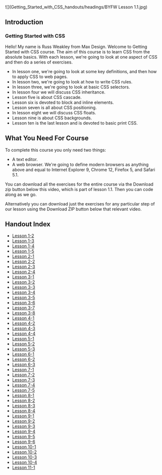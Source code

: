 ![](Getting_Started_with_CSS_handouts/headings/BYFW Lesson 1.1.jpg)

## Introduction
### Getting Started with CSS

Hello! My name is Russ Weakley from Max Design. Welcome to Getting Started with CSS course. The aim of this course is to learn CSS from the absolute basics. With each lesson, we're going to look at one aspect of CSS and then do a series of exercises.

- In lesson one, we're going to look at some key definitions, and then how to apply CSS to web pages.
- In lesson two, we're going to look at how to write CSS rules.
- In lesson three, we're going to look at basic CSS selectors.
- In lesson four we will discuss CSS inheritance.
- Lesson five is about CSS cascade.
- Lesson six is devoted to block and inline elements.
- Lesson seven is all about CSS positioning.
- In lesson eight we will discuss CSS floats.
- Lesson nine is about CSS backgrounds.
- Lesson ten is the last lesson and is devoted to basic print CSS.

## What You Need For Course

To complete this course you only need two things:

- A text editor.
- A web browser. We're going to define modern browsers as anything above and equal to Internet Explorer 9, Chrome 12, Firefox 5, and Safari 5.1.

You can download all the exercises for the entire course via the Download zip button below this video, which is part of lesson 1.1. Then you can code along as we go.

Alternatively you can download just the exercises for any particular step of our lesson using the Download ZIP button below that relevant video.

## Handout Index

* [Lesson 1-2](Getting_Started_with_CSS_handouts/lesson1-2.md)
* [Lesson 1-3](Getting_Started_with_CSS_handouts/lesson1-3.md)
* [Lesson 1-4](Getting_Started_with_CSS_handouts/lesson1-4.md)
* [Lesson 1-5](Getting_Started_with_CSS_handouts/lesson1-5.md)
* [Lesson 2-1](Getting_Started_with_CSS_handouts/lesson2-1.md)
* [Lesson 2-2](Getting_Started_with_CSS_handouts/lesson2-2.md)
* [Lesson 2-3](Getting_Started_with_CSS_handouts/lesson2-3.md)
* [Lesson 2-4](Getting_Started_with_CSS_handouts/lesson2-4.md)
* [Lesson 3-1](Getting_Started_with_CSS_handouts/lesson3-1.md)
* [Lesson 3-2](Getting_Started_with_CSS_handouts/lesson3-2.md)
* [Lesson 3-3](Getting_Started_with_CSS_handouts/lesson3-3.md)
* [Lesson 3-4](Getting_Started_with_CSS_handouts/lesson3-4.md)
* [Lesson 3-5](Getting_Started_with_CSS_handouts/lesson3-5.md)
* [Lesson 3-6](Getting_Started_with_CSS_handouts/lesson3-6.md)
* [Lesson 3-7](Getting_Started_with_CSS_handouts/lesson3-7.md)
* [Lesson 3-8](Getting_Started_with_CSS_handouts/lesson3-8.md)
* [Lesson 4-1](Getting_Started_with_CSS_handouts/lesson4-1.md)
* [Lesson 4-2](Getting_Started_with_CSS_handouts/lesson4-2.md)
* [Lesson 4-3](Getting_Started_with_CSS_handouts/lesson4-3.md)
* [Lesson 4-4](Getting_Started_with_CSS_handouts/lesson4-4.md)
* [Lesson 5-1](Getting_Started_with_CSS_handouts/lesson5-1.md)
* [Lesson 5-2](Getting_Started_with_CSS_handouts/lesson5-2.md)
* [Lesson 5-3](Getting_Started_with_CSS_handouts/lesson5-3.md)
* [Lesson 6-1](Getting_Started_with_CSS_handouts/lesson6-1.md)
* [Lesson 6-2](Getting_Started_with_CSS_handouts/lesson6-2.md)
* [Lesson 6-3](Getting_Started_with_CSS_handouts/lesson6-3.md)
* [Lesson 7-1](Getting_Started_with_CSS_handouts/lesson7-1.md)
* [Lesson 7-2](Getting_Started_with_CSS_handouts/lesson7-2.md)
* [Lesson 7-3](Getting_Started_with_CSS_handouts/lesson7-3.md)
* [Lesson 7-4](Getting_Started_with_CSS_handouts/lesson7-4.md)
* [Lesson 7-5](Getting_Started_with_CSS_handouts/lesson7-5.md)
* [Lesson 8-1](Getting_Started_with_CSS_handouts/lesson8-1.md)
* [Lesson 8-2](Getting_Started_with_CSS_handouts/lesson8-2.md)
* [Lesson 8-3](Getting_Started_with_CSS_handouts/lesson8-3.md)
* [Lesson 8-4](Getting_Started_with_CSS_handouts/lesson8-4.md)
* [Lesson 9-1](Getting_Started_with_CSS_handouts/lesson9-1.md)
* [Lesson 9-2](Getting_Started_with_CSS_handouts/lesson9-2.md)
* [Lesson 9-3](Getting_Started_with_CSS_handouts/lesson9-3.md)
* [Lesson 9-4](Getting_Started_with_CSS_handouts/lesson9-4.md)
* [Lesson 9-5](Getting_Started_with_CSS_handouts/lesson9-5.md)
* [Lesson 9-6](Getting_Started_with_CSS_handouts/lesson9-6.md)
* [Lesson 10-1](Getting_Started_with_CSS_handouts/lesson10-1.md)
* [Lesson 10-2](Getting_Started_with_CSS_handouts/lesson10-2.md)
* [Lesson 10-3](Getting_Started_with_CSS_handouts/lesson10-3.md)
* [Lesson 10-4](Getting_Started_with_CSS_handouts/lesson10-4.md)
* [Lesson 11-1](Getting_Started_with_CSS_handouts/lesson11-1.md)
